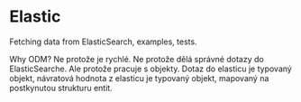 # Elastic
Fetching data from ElasticSearch, examples, tests.

Why ODM?
Ne protože je rychlé.
Ne protože dělá správné dotazy do ElasticSearche.
Ale protože pracuje s objekty. Dotaz do elasticu je typovaný objekt, 
návratová hodnota z elasticu je typovaný objekt, mapovaný na postkynutou strukturu entit.